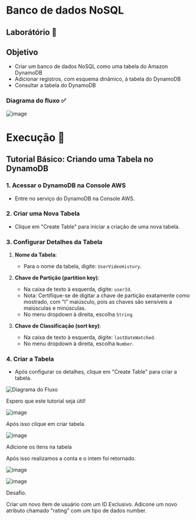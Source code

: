 
# Banco de dados NoSQL


## Laborátório 🥼

## Objetivo

- Criar um banco de dados NoSQL como uma tabela do Amazon DynamoDB
- Adicionar registros, com esquema dinâmico, á tabela do DynamoDB
- Consultar a tabela do DynamoDB

### Diagrama do fluxo ✅

![image](https://github.com/user-attachments/assets/9167b625-2466-4e96-bf10-e9777b70babc)

# Execução 🚀


## Tutorial Básico: Criando uma Tabela no DynamoDB

### 1. Acessar o DynamoDB na Console AWS
- Entre no serviço do DynamoDB na Console AWS.

### 2. Criar uma Nova Tabela
- Clique em "Create Table" para iniciar a criação de uma nova tabela.

### 3. Configurar Detalhes da Tabela
1. **Nome da Tabela**:
    - Para o nome da tabela, digite: `UserVideoHistory`.

2. **Chave de Partição (partition key)**:
    - Na caixa de texto à esquerda, digite: `userId`.
    - Nota: Certifique-se de digitar a chave de partição exatamente como mostrado, com "I" maiúsculo, pois as chaves são sensíveis a maiúsculas e minúsculas.
    - No menu dropdown à direita, escolha `String`.

3. **Chave de Classificação (sort key)**:
    - Na caixa de texto à esquerda, digite: `lastDateWatched`.
    - No menu dropdown à direita, escolha `Number`.

### 4. Criar a Tabela
- Após configurar os detalhes, clique em "Create Table" para criar a tabela.


![Diagrama do Fluxo](https://github.com/user-attachments/assets/9167b625-2466-4e96-bf10-e9777b70babc)

Espero que este tutorial seja útil!

![image](https://github.com/user-attachments/assets/2c768ac6-25ee-4e12-a49f-9b184cb26136)


Após isso clique em criar tabela. 

![image](https://github.com/user-attachments/assets/b30c80ad-5b90-4ce7-9575-68fa8ee35f4f)

Adicione os itens na tabela

Após isso realizamos a conta e o intem foi retornado.

![image](https://github.com/user-attachments/assets/d45eebf8-5f6a-4480-86e9-3d5233611ded)


![image](https://github.com/user-attachments/assets/ed76fa0f-d444-462d-9f7d-8ecce7323edf)

Desafio.

Criar um novo item de usuário com um ID Exclusivo.
Adicone um novo atributo chamado "rating" com um tipo de dados number.


   
